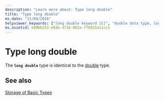 ```yaml
---
description: "Learn more about: Type long double"
title: "Type long double"
ms.date: "11/04/2016"
helpviewer_keywords: ["long double keyword [C]", "double data type, long double"]
ms.assetid: ed0bb253-e64b-4716-892e-ff0031e11cc5
---
```

# Type long double

The **`long double`** type is identical to the [double](../c-language/type-double.md) type.

## See also

[Storage of Basic Types](../c-language/storage-of-basic-types.md)
